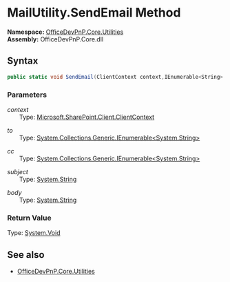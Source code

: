# MailUtility.SendEmail Method  
**Namespace:** [OfficeDevPnP.Core.Utilities](OfficeDevPnP.Core.Utilities.md)  
**Assembly:** OfficeDevPnP.Core.dll  
## Syntax
```C#
public static void SendEmail(ClientContext context,IEnumerable<String> to,IEnumerable<String> cc,String subject,String body)
```
### Parameters
*context*  
&emsp;&emsp;Type: [Microsoft.SharePoint.Client.ClientContext](Microsoft.SharePoint.Client.ClientContext.md) 
&emsp;&emsp;  
  
*to*  
&emsp;&emsp;Type: [System.Collections.Generic.IEnumerable<System.String>](System.Collections.Generic.IEnumerable<System.String>.md) 
&emsp;&emsp;  
  
*cc*  
&emsp;&emsp;Type: [System.Collections.Generic.IEnumerable<System.String>](System.Collections.Generic.IEnumerable<System.String>.md) 
&emsp;&emsp;  
  
*subject*  
&emsp;&emsp;Type: [System.String](System.String.md) 
&emsp;&emsp;  
  
*body*  
&emsp;&emsp;Type: [System.String](System.String.md) 
&emsp;&emsp;  
  
### Return Value
Type: [System.Void](System.Void.md 
)
## See also
- [OfficeDevPnP.Core.Utilities](OfficeDevPnP.Core.Utilities.md)
